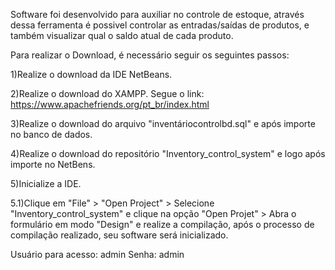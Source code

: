 Software foi desenvolvido para auxiliar no controle de estoque, através dessa ferramenta é possivel controlar as entradas/saídas de produtos, e também visualizar qual o saldo atual de cada produto.

Para realizar o Download, é necessário seguir os seguintes passos:

1)Realize o download da IDE NetBeans.

2)Realize o download do XAMPP. Segue o link: https://www.apachefriends.org/pt_br/index.html

3)Realize o download do arquivo "inventáriocontrolbd.sql" e após importe no banco de dados.

4)Realize o download do repositório "Inventory_control_system" e logo após importe no NetBens.

5)Inicialize a IDE.

5.1)Clique em "File" > "Open Project" > Selecione "Inventory_control_system" e clique na opção "Open Projet" > Abra o formulário em modo "Design" e realize a compilação, após o processo de compilação realizado, seu software será inicializado.

Usuário para acesso: admin Senha: admin
